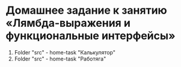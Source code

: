# Домашнее задание к занятию «Лямбда-выражения и функциональные интерфейсы»

1. Folder "src" - home-task "Калькулятор"
2. Folder "src" - home-task "Работяга"